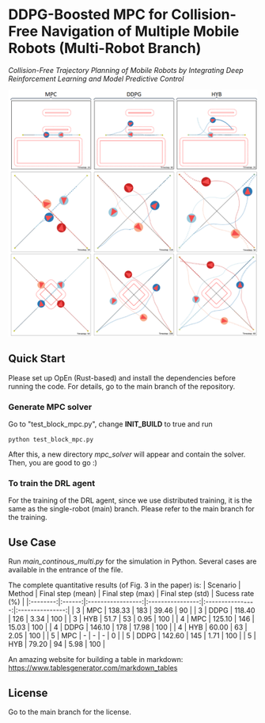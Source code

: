 # DDPG-Boosted MPC for Collision-Free Navigation of Multiple Mobile Robots (Multi-Robot Branch)
*Collision-Free Trajectory Planning of Mobile Robots by Integrating
Deep Reinforcement Learning and Model Predictive Control*

![Example](doc/multi_cover.png "Example")

## Quick Start
Please set up OpEn (Rust-based) and install the dependencies before running the code. For details, go to the main branch of the repository.

### Generate MPC solver
Go to "test_block_mpc.py", change **INIT_BUILD** to true and run
```
python test_block_mpc.py
```
After this, a new directory *mpc_solver* will appear and contain the solver. Then, you are good to go :)

### To train the DRL agent
For the training of the DRL agent, since we use distributed training, it is the same as the single-robot (main) branch. Please refer to the main branch for the training.

## Use Case
Run *main_continous_multi.py* for the simulation in Python. Several cases are available in the entrance of the file.

The complete quantitative results (of Fig. 3 in the paper) is:
| Scenario | Method | Final step (mean) | Final step (max) | Final step (std) | Sucess rate (%) |
|:--------:|:------:|:-----------------:|:----------------:|:----------------:|:---------------:|
| 3        | MPC    |  138.33           |  183             |  39.46           | 90              |
| 3        | DDPG   |  118.40           |  126             |  3.34            | 100             |
| 3        | HYB    |  51.7             |  53              |  0.95            | 100             |
| 4        | MPC    |  125.10           |  146             |  15.03           | 100             |
| 4        | DDPG   |  146.10           |  178             |  17.98           | 100             |
| 4        | HYB    |  60.00            |  63              |  2.05            | 100             |
| 5        | MPC    |  -                |  -               |  -               | 0               |
| 5        | DDPG   |  142.60           |  145             |  1.71            | 100             |
| 5        | HYB    |  79.20            |  94              |  5.98            | 100             |
  
An amazing website for building a table in markdown:
https://www.tablesgenerator.com/markdown_tables

## License
Go to the main branch for the license.




